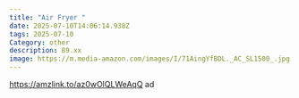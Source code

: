 ```yaml
---
title: "Air Fryer "
date: 2025-07-10T14:06:14.938Z
tags: 2025-07-10
Category: other
description: 89.xx
image: https://m.media-amazon.com/images/I/71AingYfBDL._AC_SL1500_.jpg
---
```

https://amzlink.to/az0wOlQLWeAqQ ad